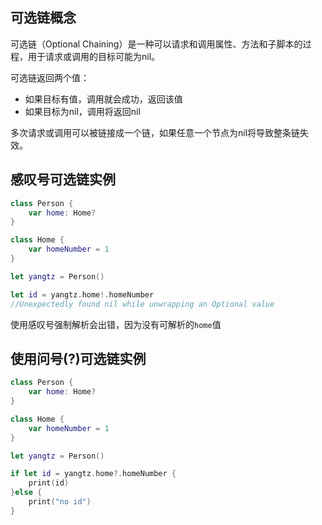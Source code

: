 ## 可选链概念

可选链（Optional Chaining）是一种可以请求和调用属性、方法和子脚本的过程，用于请求或调用的目标可能为nil。

可选链返回两个值：

- 如果目标有值，调用就会成功，返回该值
- 如果目标为nil，调用将返回nil

多次请求或调用可以被链接成一个链，如果任意一个节点为nil将导致整条链失效。

## 感叹号可选链实例

```swift
class Person {
    var home: Home?
}

class Home {
    var homeNumber = 1
}

let yangtz = Person()

let id = yangtz.home!.homeNumber
//Unexpectedly found nil while unwrapping an Optional value
```

使用感叹号强制解析会出错，因为没有可解析的`home`值

## 使用问号(?)可选链实例

```swift
class Person {
    var home: Home?
}

class Home {
    var homeNumber = 1
}

let yangtz = Person()

if let id = yangtz.home?.homeNumber {
    print(id)
}else {
    print("no id")
}
```

